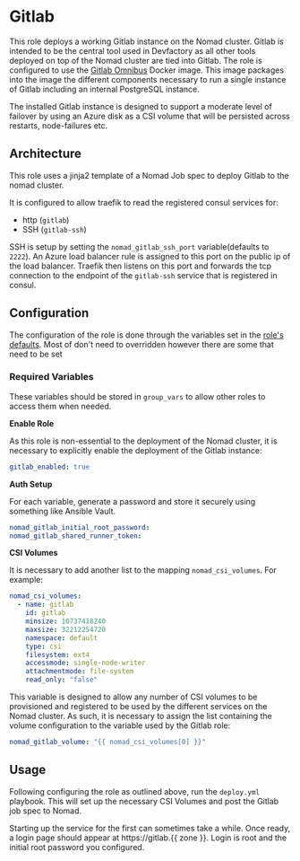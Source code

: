 # Gitlab

This role deploys a working Gitlab instance on the Nomad cluster. 
Gitlab is intended to be the central tool used in Devfactory as all other tools deployed on top of the Nomad cluster are tied into Gitlab.
The role is configured to use the [Gitlab Omnibus](https://docs.gitlab.com/omnibus/) Docker image. This image packages into the image the different components necessary to run a single instance of Gitlab including an internal PostgreSQL instance.

The installed Gitlab instance is designed to support a moderate level of failover by using an Azure disk as a CSI volume that will be persisted across restarts, node-failures etc.

## Architecture

This role uses a jinja2 template of a Nomad Job spec to deploy Gitlab to the nomad cluster.

It is configured to allow traefik to read the registered consul services for:

- http (`gitlab`)
- SSH (`gitlab-ssh`)

SSH is setup by setting the `nomad_gitlab_ssh_port` variable(defaults to `2222`). An Azure load balancer rule is assigned to this port on the public ip of the load balancer. Traefik then listens on this port and forwards the tcp connection to the endpoint of the `gitlab-ssh` service that is registered in consul.  

## Configuration

The configuration of the role is done through the variables set in the [role's defaults](./defaults/main.yml). Most of don't need to overridden however there are some that need to be set

### Required Variables

These variables should be stored in `group_vars` to allow other roles to access them when needed.  

**Enable Role**

As this role is non-essential to the deployment of the Nomad cluster, it is necessary to explicitly enable the deployment of the Gitlab instance:

```yaml
gitlab_enabled: true
```

**Auth Setup**

For each variable, generate a password and store it securely using something like Ansible Vault.

```yaml
nomad_gitlab_initial_root_password:
nomad_gitlab_shared_runner_token:
```

**CSI Volumes**

It is necessary to add another list to the mapping `nomad_csi_volumes`.
For example:
```yaml
nomad_csi_volumes:
  - name: gitlab 
    id: gitlab
    minsize: 10737418240 
    maxsize: 32212254720
    namespace: default
    type: csi 
    filesystem: ext4
    accessmode: single-node-writer
    attachmentmode: file-system
    read_only: "false"
```

This variable is designed to allow any number of CSI volumes to be provisioned and registered to be used by the different services on the Nomad cluster.
As such, it is necessary to assign the list containing the volume configuration to the variable used by the Gitlab role: 

```yaml
nomad_gitlab_volume: "{{ nomad_csi_volumes[0] }}"
```

## Usage

Following configuring the role as outlined above, run the `deploy.yml` playbook.
This will set up the necessary CSI Volumes and post the Gitlab job spec to Nomad.

Starting up the service for the first can sometimes take a while. 
Once ready, a login page should appear at https://gitlab.{{ zone }}. Login is root and the initial root password you configured.

